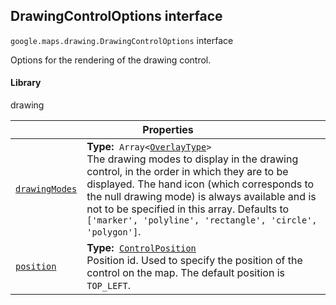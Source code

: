 
<h2 id="DrawingControlOptions">DrawingControlOptions interface</h2>
<p>
<code><span itemprop="path">google.maps.drawing</span>.<span itemprop="name">DrawingControlOptions</span></code>
interface
</p>
<p>Options for the rendering of the drawing control.</p>
<h4>Library</h4>
<p>drawing</p>
<div class="devsite-table-wrapper"><table class="properties responsive" summary="interface DrawingControlOptions - Properties">
<thead>
<tr><th colspan="2">Properties</th>
</tr></thead>
<tbody>
<tr id="DrawingControlOptions.drawingModes">
<td itemprop="property"><code><a class="secret-link" href="#DrawingControlOptions.drawingModes"><span>drawingModes</span></a></code></td>
<td><div><strong>Type:</strong>&nbsp; <code>Array&lt;<a href="OverlayType.md">OverlayType</a>&gt;</code></div>
<div class="desc">The drawing modes to display in the drawing control, in the order in which they are to be displayed. The hand icon (which corresponds to the null drawing mode) is always available and is not to be specified in this array. Defaults to <code>['marker', 'polyline', 'rectangle', 'circle', 'polygon']</code>.</div></td>
</tr>
<tr id="DrawingControlOptions.position">
<td itemprop="property"><code><a class="secret-link" href="#DrawingControlOptions.position"><span>position</span></a></code></td>
<td><div><strong>Type:</strong>&nbsp; <code><a href="ControlPosition.md">ControlPosition</a></code></div>
<div class="desc">Position id. Used to specify the position of the control on the map. The default position is <code>TOP_LEFT</code>.</div></td>
</tr>
</tbody>
</table></div>
